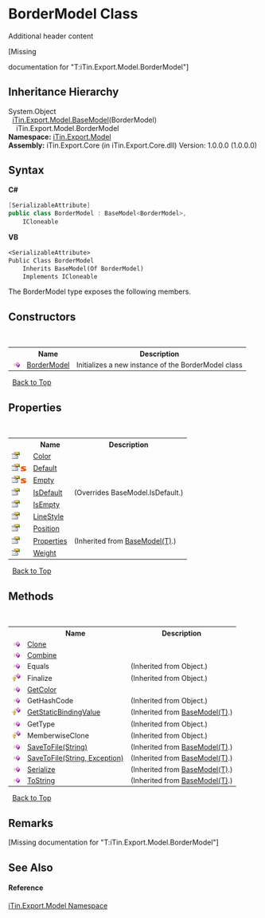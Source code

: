 # BorderModel Class
Additional header content 

\[Missing <summary> documentation for "T:iTin.Export.Model.BorderModel"\]


## Inheritance Hierarchy
System.Object<br />&nbsp;&nbsp;<a href="6632f561-4175-f1f2-939c-ac8b10159529">iTin.Export.Model.BaseModel</a>(BorderModel)<br />&nbsp;&nbsp;&nbsp;&nbsp;iTin.Export.Model.BorderModel<br />
**Namespace:**&nbsp;<a href="ef57ffcc-e95e-b212-5a46-9aa6f5a3511f">iTin.Export.Model</a><br />**Assembly:**&nbsp;iTin.Export.Core (in iTin.Export.Core.dll) Version: 1.0.0.0 (1.0.0.0)

## Syntax

**C#**<br />
``` C#
[SerializableAttribute]
public class BorderModel : BaseModel<BorderModel>, 
	ICloneable
```

**VB**<br />
``` VB
<SerializableAttribute>
Public Class BorderModel
	Inherits BaseModel(Of BorderModel)
	Implements ICloneable
```

The BorderModel type exposes the following members.


## Constructors
&nbsp;<table><tr><th></th><th>Name</th><th>Description</th></tr><tr><td>![Public method](media/pubmethod.gif "Public method")</td><td><a href="9ff3da87-4134-70a4-e4b8-95ebf5b883cf">BorderModel</a></td><td>
Initializes a new instance of the BorderModel class</td></tr></table>&nbsp;
<a href="#bordermodel-class">Back to Top</a>

## Properties
&nbsp;<table><tr><th></th><th>Name</th><th>Description</th></tr><tr><td>![Public property](media/pubproperty.gif "Public property")</td><td><a href="3e4c947a-8f5e-6b0c-6fc5-4021d562a884">Color</a></td><td /></tr><tr><td>![Public property](media/pubproperty.gif "Public property")![Static member](media/static.gif "Static member")</td><td><a href="e940e1fe-f129-5414-d3dc-c6e5b5c487d2">Default</a></td><td /></tr><tr><td>![Public property](media/pubproperty.gif "Public property")![Static member](media/static.gif "Static member")</td><td><a href="fc692b22-a572-ee25-dbbd-2db662adae01">Empty</a></td><td /></tr><tr><td>![Public property](media/pubproperty.gif "Public property")</td><td><a href="9ab40324-2102-85d8-a212-f8ce8334ccc2">IsDefault</a></td><td> (Overrides BaseModel.IsDefault.)</td></tr><tr><td>![Public property](media/pubproperty.gif "Public property")</td><td><a href="257fae28-e4cb-e5f8-4cb9-4e4e928c0deb">IsEmpty</a></td><td /></tr><tr><td>![Public property](media/pubproperty.gif "Public property")</td><td><a href="a76f835b-1927-226a-9d18-88de2c02518d">LineStyle</a></td><td /></tr><tr><td>![Public property](media/pubproperty.gif "Public property")</td><td><a href="ca344109-c7db-c1d6-2b23-6364948db436">Position</a></td><td /></tr><tr><td>![Public property](media/pubproperty.gif "Public property")</td><td><a href="7e88785e-5670-4515-defa-d3f60ae16111">Properties</a></td><td> (Inherited from <a href="6632f561-4175-f1f2-939c-ac8b10159529">BaseModel(T)</a>.)</td></tr><tr><td>![Public property](media/pubproperty.gif "Public property")</td><td><a href="28c7dada-0d3b-e125-c6ed-a7bded44712e">Weight</a></td><td /></tr></table>&nbsp;
<a href="#bordermodel-class">Back to Top</a>

## Methods
&nbsp;<table><tr><th></th><th>Name</th><th>Description</th></tr><tr><td>![Public method](media/pubmethod.gif "Public method")</td><td><a href="d290ae08-0673-2800-0b6e-81ee1fc72c7e">Clone</a></td><td /></tr><tr><td>![Public method](media/pubmethod.gif "Public method")</td><td><a href="2be2dfb2-02b4-90d6-8262-ef8a95bda2da">Combine</a></td><td /></tr><tr><td>![Public method](media/pubmethod.gif "Public method")</td><td>Equals</td><td> (Inherited from Object.)</td></tr><tr><td>![Protected method](media/protmethod.gif "Protected method")</td><td>Finalize</td><td> (Inherited from Object.)</td></tr><tr><td>![Public method](media/pubmethod.gif "Public method")</td><td><a href="80015829-dc72-c868-0867-9a0f7fc80794">GetColor</a></td><td /></tr><tr><td>![Public method](media/pubmethod.gif "Public method")</td><td>GetHashCode</td><td> (Inherited from Object.)</td></tr><tr><td>![Protected method](media/protmethod.gif "Protected method")</td><td><a href="4253f171-71af-35d6-e1b1-47af647eb205">GetStaticBindingValue</a></td><td> (Inherited from <a href="6632f561-4175-f1f2-939c-ac8b10159529">BaseModel(T)</a>.)</td></tr><tr><td>![Public method](media/pubmethod.gif "Public method")</td><td>GetType</td><td> (Inherited from Object.)</td></tr><tr><td>![Protected method](media/protmethod.gif "Protected method")</td><td>MemberwiseClone</td><td> (Inherited from Object.)</td></tr><tr><td>![Public method](media/pubmethod.gif "Public method")</td><td><a href="60537b6c-f261-e08e-2eee-1007e9760316">SaveToFile(String)</a></td><td> (Inherited from <a href="6632f561-4175-f1f2-939c-ac8b10159529">BaseModel(T)</a>.)</td></tr><tr><td>![Public method](media/pubmethod.gif "Public method")</td><td><a href="81bbc161-83e1-ff91-7904-4b6a5260f76c">SaveToFile(String, Exception)</a></td><td> (Inherited from <a href="6632f561-4175-f1f2-939c-ac8b10159529">BaseModel(T)</a>.)</td></tr><tr><td>![Public method](media/pubmethod.gif "Public method")</td><td><a href="d84fa1d2-692a-9e10-e839-60da45d50f19">Serialize</a></td><td> (Inherited from <a href="6632f561-4175-f1f2-939c-ac8b10159529">BaseModel(T)</a>.)</td></tr><tr><td>![Public method](media/pubmethod.gif "Public method")</td><td><a href="79c32584-b2b0-b6ca-0ade-5f0708e1a9b7">ToString</a></td><td> (Inherited from <a href="6632f561-4175-f1f2-939c-ac8b10159529">BaseModel(T)</a>.)</td></tr></table>&nbsp;
<a href="#bordermodel-class">Back to Top</a>

## Remarks
\[Missing <remarks> documentation for "T:iTin.Export.Model.BorderModel"\]

## See Also


#### Reference
<a href="ef57ffcc-e95e-b212-5a46-9aa6f5a3511f">iTin.Export.Model Namespace</a><br />